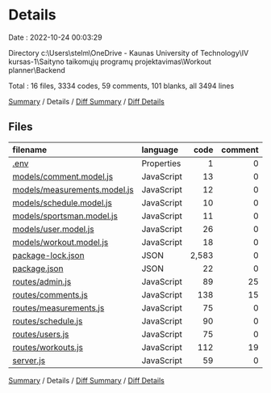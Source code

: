 # Details

Date : 2022-10-24 00:03:29

Directory c:\\Users\\stelm\\OneDrive - Kaunas University of Technology\\IV kursas-1\\Saityno taikomųjų programų projektavimas\\Workout planner\\Backend

Total : 16 files,  3334 codes, 59 comments, 101 blanks, all 3494 lines

[Summary](results.md) / Details / [Diff Summary](diff.md) / [Diff Details](diff-details.md)

## Files
| filename | language | code | comment | blank | total |
| :--- | :--- | ---: | ---: | ---: | ---: |
| [.env](/.env) | Properties | 1 | 0 | 0 | 1 |
| [models/comment.model.js](/models/comment.model.js) | JavaScript | 13 | 0 | 4 | 17 |
| [models/measurements.model.js](/models/measurements.model.js) | JavaScript | 12 | 0 | 4 | 16 |
| [models/schedule.model.js](/models/schedule.model.js) | JavaScript | 10 | 0 | 5 | 15 |
| [models/sportsman.model.js](/models/sportsman.model.js) | JavaScript | 11 | 0 | 3 | 14 |
| [models/user.model.js](/models/user.model.js) | JavaScript | 26 | 0 | 3 | 29 |
| [models/workout.model.js](/models/workout.model.js) | JavaScript | 18 | 0 | 4 | 22 |
| [package-lock.json](/package-lock.json) | JSON | 2,583 | 0 | 1 | 2,584 |
| [package.json](/package.json) | JSON | 22 | 0 | 1 | 23 |
| [routes/admin.js](/routes/admin.js) | JavaScript | 89 | 25 | 18 | 132 |
| [routes/comments.js](/routes/comments.js) | JavaScript | 138 | 15 | 23 | 176 |
| [routes/measurements.js](/routes/measurements.js) | JavaScript | 75 | 0 | 7 | 82 |
| [routes/schedule.js](/routes/schedule.js) | JavaScript | 90 | 0 | 7 | 97 |
| [routes/users.js](/routes/users.js) | JavaScript | 75 | 0 | 8 | 83 |
| [routes/workouts.js](/routes/workouts.js) | JavaScript | 112 | 19 | 9 | 140 |
| [server.js](/server.js) | JavaScript | 59 | 0 | 4 | 63 |

[Summary](results.md) / Details / [Diff Summary](diff.md) / [Diff Details](diff-details.md)